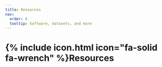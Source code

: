 ```yaml
---
title: Resources
nav:
  order: 6
  tooltip: Software, datasets, and more
---
```


# {% include icon.html icon="fa-solid fa-wrench" %}Resources

